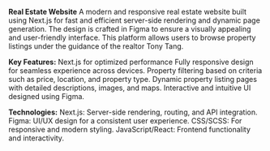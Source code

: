 **Real Estate Website**
A modern and responsive real estate website built using Next.js for fast and efficient server-side rendering and dynamic page generation. The design is crafted in Figma to ensure a visually appealing and user-friendly interface. This platform allows users to browse property listings under the guidance of the realtor Tony Tang.

**Key Features:**
Next.js for optimized performance
Fully responsive design for seamless experience across devices.
Property filtering based on criteria such as price, location, and property type.
Dynamic property listing pages with detailed descriptions, images, and maps.
Interactive and intuitive UI designed using Figma.

**Technologies:**
Next.js: Server-side rendering, routing, and API integration.
Figma: UI/UX design for a consistent user experience.
CSS/SCSS: For responsive and modern styling.
JavaScript/React: Frontend functionality and interactivity.
